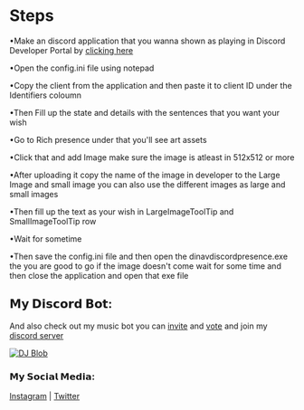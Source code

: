 # Steps

•Make an discord application that you wanna shown as playing in Discord Developer Portal by [clicking here](https://discord.com/developers/applications)

•Open the config.ini file using notepad 

•Copy the client from the application and then paste it to client ID under the Identifiers coloumn 

•Then Fill up the state and details with the sentences that you want your wish 

•Go to Rich presence under that you'll see art assets 

•Click that and add Image make sure the image is atleast in 512x512 or more 

•After uploading it copy the name of the image in developer to the Large Image and small image you can also use the different images as large and small images 

•Then fill up the text as your wish in LargeImageToolTip and SmallImageToolTip row 

•Wait for sometime 

•Then save the config.ini file and then open the dinavdiscordpresence.exe the you are good to go if the image doesn't come wait for some time and then close the application and open that exe file 

## 𝗠𝘆 𝗗𝗶𝘀𝗰𝗼𝗿𝗱 𝗕𝗼𝘁:

And also check out my music bot you can [invite](https://discord.com/oauth2/authorize?client_id=786209866946838528&permissions=36732224&scope=bot) and [vote](https://top.gg/bot/786209866946838528/vote) and join my [discord server](https://discord.gg/RWSEj6JrjJ)


<a href="https://top.gg/bot/786209866946838528">
    <img src="https://top.gg/api/widget/786209866946838528.svg" alt="DJ Blob" />
</a>

### 𝗠𝘆 𝗦𝗼𝗰𝗶𝗮𝗹 𝗠𝗲𝗱𝗶𝗮:
[Instagram](https://www.instagram.com/dinav_69/) | [Twitter](https://twitter.com/Dinav69)
